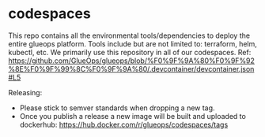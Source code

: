 # codespaces


This repo contains all the environmental tools/dependencies to deploy the entire glueops platform. Tools include but are not limited to: terraform, helm, kubectl, etc. We primarily use this repository in all of our codespaces. Ref: https://github.com/GlueOps/glueops/blob/%F0%9F%9A%80%F0%9F%92%8E%F0%9F%99%8C%F0%9F%9A%80/.devcontainer/devcontainer.json#L5


Releasing:
- Please stick to semver standards when dropping a new tag.
- Once you publish a release a new image will be built and uploaded to dockerhub: https://hub.docker.com/r/glueops/codespaces/tags
